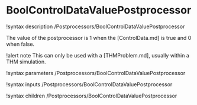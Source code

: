 # BoolControlDataValuePostprocessor

!syntax description /Postprocessors/BoolControlDataValuePostprocessor

The value of the postprocessor is 1 when the [ControlData.md] is true and 0 when false.

!alert note
This can only be used with a [THMProblem.md], usually within a THM simulation.

!syntax parameters /Postprocessors/BoolControlDataValuePostprocessor

!syntax inputs /Postprocessors/BoolControlDataValuePostprocessor

!syntax children /Postprocessors/BoolControlDataValuePostprocessor
